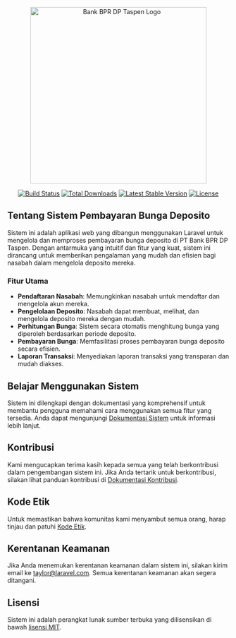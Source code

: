 <p align="center"><a href="https://bankdptaspen.co.id/" target="_blank"><img src="https://bankdptaspen.co.id/wp-content/uploads/2024/01/Logo-Bank-DP-Taspen-Version-New.png" width="400" alt="Bank BPR DP Taspen Logo"></a></p>

<p align="center">
<a href="https://github.com/laravel/framework/actions"><img src="https://github.com/laravel/framework/workflows/tests/badge.svg" alt="Build Status"></a>
<a href="https://packagist.org/packages/laravel/framework"><img src="https://img.shields.io/packagist/dt/laravel/framework" alt="Total Downloads"></a>
<a href="https://packagist.org/packages/laravel/framework"><img src="https://img.shields.io/packagist/v/laravel/framework" alt="Latest Stable Version"></a>
<a href="https://packagist.org/packages/laravel/framework"><img src="https://img.shields.io/packagist/l/laravel/framework" alt="License"></a>
</p>

## Tentang Sistem Pembayaran Bunga Deposito

Sistem ini adalah aplikasi web yang dibangun menggunakan Laravel untuk mengelola dan memproses pembayaran bunga deposito di PT Bank BPR DP Taspen. Dengan antarmuka yang intuitif dan fitur yang kuat, sistem ini dirancang untuk memberikan pengalaman yang mudah dan efisien bagi nasabah dalam mengelola deposito mereka.

### Fitur Utama

- **Pendaftaran Nasabah**: Memungkinkan nasabah untuk mendaftar dan mengelola akun mereka.
- **Pengelolaan Deposito**: Nasabah dapat membuat, melihat, dan mengelola deposito mereka dengan mudah.
- **Perhitungan Bunga**: Sistem secara otomatis menghitung bunga yang diperoleh berdasarkan periode deposito.
- **Pembayaran Bunga**: Memfasilitasi proses pembayaran bunga deposito secara efisien.
- **Laporan Transaksi**: Menyediakan laporan transaksi yang transparan dan mudah diakses.

## Belajar Menggunakan Sistem

Sistem ini dilengkapi dengan dokumentasi yang komprehensif untuk membantu pengguna memahami cara menggunakan semua fitur yang tersedia. Anda dapat mengunjungi [Dokumentasi Sistem](https://bankdptaspen.co.id/docs) untuk informasi lebih lanjut.

## Kontribusi

Kami mengucapkan terima kasih kepada semua yang telah berkontribusi dalam pengembangan sistem ini. Jika Anda tertarik untuk berkontribusi, silakan lihat panduan kontribusi di [Dokumentasi Kontribusi](https://bankdptaspen.co.id/docs/contributions).

## Kode Etik

Untuk memastikan bahwa komunitas kami menyambut semua orang, harap tinjau dan patuhi [Kode Etik](https://bankdptaspen.co.id/docs/contributions#code-of-conduct).

## Kerentanan Keamanan

Jika Anda menemukan kerentanan keamanan dalam sistem ini, silakan kirim email ke [taylor@laravel.com](mailto:taylor@laravel.com). Semua kerentanan keamanan akan segera ditangani.

## Lisensi

Sistem ini adalah perangkat lunak sumber terbuka yang dilisensikan di bawah [lisensi MIT](https://opensource.org/licenses/MIT).
